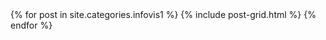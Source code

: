 
<div class="tiles">
{% for post in site.categories.infovis1 %}
  {% include post-grid.html %}
{% endfor %}
</div>
